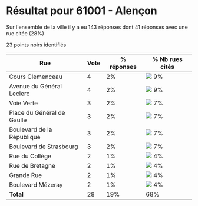 # Résultat pour 61001 - Alençon

Sur l'ensemble de la ville il y a eu 143 réponses dont 41 réponses avec une rue citée (28%)

23 points noirs identifiés

| Rue | Vote | % réponses | % Nb rues cités|
|-----|------|------------|----------------|
| Cours Clemenceau | 4 | 2% | <img src="../../img/bar_9.gif" />&nbsp;9%|
| Avenue du Général Leclerc | 4 | 2% | <img src="../../img/bar_9.gif" />&nbsp;9%|
| Voie Verte | 3 | 2% | <img src="../../img/bar_7.gif" />&nbsp;7%|
| Place du Général de Gaulle | 3 | 2% | <img src="../../img/bar_7.gif" />&nbsp;7%|
| Boulevard de la République | 3 | 2% | <img src="../../img/bar_7.gif" />&nbsp;7%|
| Boulevard de Strasbourg | 3 | 2% | <img src="../../img/bar_7.gif" />&nbsp;7%|
| Rue du Collège | 2 | 1% | <img src="../../img/bar_4.gif" />&nbsp;4%|
| Rue de Bretagne | 2 | 1% | <img src="../../img/bar_4.gif" />&nbsp;4%|
| Grande Rue | 2 | 1% | <img src="../../img/bar_4.gif" />&nbsp;4%|
| Boulevard Mézeray | 2 | 1% | <img src="../../img/bar_4.gif" />&nbsp;4%|
| **Total** | 28 | 19% | 68%|
